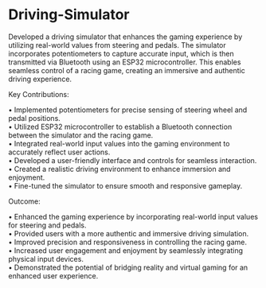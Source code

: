 # Driving-Simulator
Developed a driving simulator that enhances the gaming experience by utilizing real-world values from steering and pedals. The simulator incorporates potentiometers to capture accurate input, which is then transmitted via Bluetooth using an ESP32 microcontroller. This enables seamless control of a racing game, creating an immersive and authentic driving experience.

Key Contributions:

•	Implemented potentiometers for precise sensing of steering wheel and pedal positions.<br>
•	Utilized ESP32 microcontroller to establish a Bluetooth connection between the simulator and the racing game.<br>
•	Integrated real-world input values into the gaming environment to accurately reflect user actions.<br>
•	Developed a user-friendly interface and controls for seamless interaction.<br>
•	Created a realistic driving environment to enhance immersion and enjoyment.<br>
•	Fine-tuned the simulator to ensure smooth and responsive gameplay.<br>


Outcome:

•	Enhanced the gaming experience by incorporating real-world input values for steering and pedals.<br>
•	Provided users with a more authentic and immersive driving simulation.<br>
•	Improved precision and responsiveness in controlling the racing game.<br>
•	Increased user engagement and enjoyment by seamlessly integrating physical input devices.<br>
•	Demonstrated the potential of bridging reality and virtual gaming for an enhanced user experience.<br>


